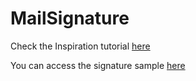 # MailSignature

Check the Inspiration tutorial [here](https://academind.com/tutorials/build-a-custom-email-signature)

You can access the signature sample [here](https://gfbritto.github.io/TechEduFrontEnd/)

